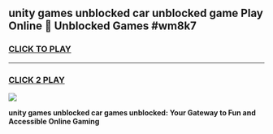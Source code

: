 
## unity games unblocked car unblocked game Play Online 👋 Unblocked Games #wm8k7
<h3>
<a href="https://premium.freeplayer.one?title=unity_games_unblocked_car&ref=21F">CLICK TO PLAY</a></h3>
<hr>

<h3>
<a href="https://premium.freeplayer.one?title=unity_games_unblocked_car&ref=21F">CLICK 2 PLAY</a>
  
</h3>

<a href="https://premium.freeplayer.one?title=unity_games_unblocked_car&ref=21F/"><img src="https://clearcache.store/games.png"></a>


**unity games unblocked car games unblocked: Your Gateway to Fun and Accessible Online Gaming**
